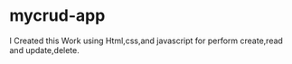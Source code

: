 # mycrud-app
I Created this Work using Html,css,and javascript for perform create,read and update,delete.
